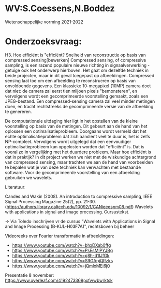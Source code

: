 # WV:S.Coessens,N.Boddez
Wetenschappelijke vorming 2021-2022

# Onderzoeksvraag:
H3. Hoe efficiënt is "efficiënt? Snelheid van reconstructie op basis van compressed sensing[bewerken]
Compressed sensing, of compressive sampling, is een razend populaire nieuwe richting in signaalverwerking - getuige ook het onderwerp hierboven. Het gaat om dezelfde techniek in beide projecten, maar in dit geval toegepast op afbeeldingen. Compressed sensing laat toe om een afbeelding te reconstrueren op basis van onvoldoende gegevens. Een klassieke 10-megapixel (10MP) camera doet dat niet: de camera zal eerst tien miljoen pixels "bemonsteren", en vervolgens wordt een gecomprimeerde voorstelling gemaakt, zoals een JPEG-bestand. Een compressed-sensing camera zal veel minder metingen doen, en tracht rechtstreeks de gecomprimeerde versie van de afbeelding te genereren.

De computationele uitdaging hier ligt in het opstellen van de kleine voorstelling op basis van de metingen. Dit gebeurt aan de hand van het oplossen een optimalisatieprobleem. Doorgaans wordt vermeld dat het echte optimalisatieprobleem dat zich aandient veel te duur is, het is zelfs NP-compleet. Vervolgens wordt uitgelegd dat een eenvoudiger optimalisatieprobleem kan opgelosten worden dat "efficiënt" is. Dat is vooral zo in vergelijking met het duurdere probleem. Maar hoe efficiënt is dat in praktijk? In dit project werken we niet met de wiskundige achtergrond van compressed sensing, maar trachten we aan de hand van voorbeelden te bepalen wat je van deze techniek kan verwachten met bestaande software. Voor de gecomprimeerde voorstelling van een afbeelding gebruiken we wavelets.

Literatuur:

Candes and Wakin (2008). An introduction to compressive sampling, IEEE Signal Processing Magazine 25(2), pp. 21-30. (https://authors.library.caltech.edu/10092/1/CANieeespm08.pdf)
Wavelets with applications in signal and image processing. Cursustekst.

-> Via Toledo inschrijven vr de cursus "Wavelets with Applications in Signal and Image Processing (B-KUL-H03F7A)", rechtsboven bij beheer



Videoreeks over Fourier transformatie in afbeeldingen: 
- https://www.youtube.com/watch?v=bhxDXab0ffg
- https://www.youtube.com/watch?v=PsEsMIPYJBg
- https://www.youtube.com/watch?v=g8h-d1IJfGk
- https://www.youtube.com/watch?v=SRGApjQRzks
- https://www.youtube.com/watch?v=jQmlxMEi6j0


Presentatie 8 november: https://www.overleaf.com/4192473368pxfwwbwrktsk
